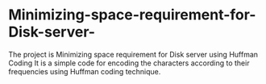 # Minimizing-space-requirement-for-Disk-server-
The project is Minimizing space requirement for Disk server using Huffman Coding It is a simple code for encoding the characters according to their frequencies using Huffman coding technique.
